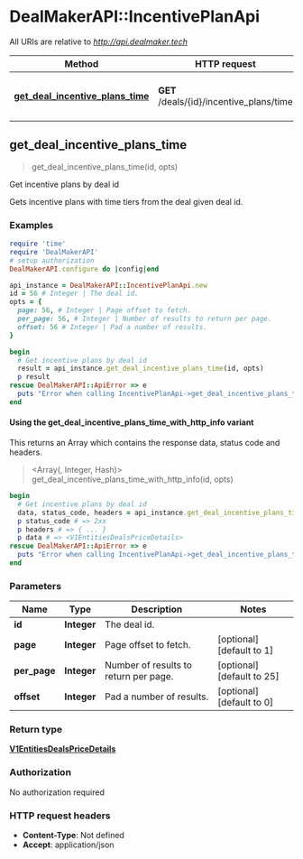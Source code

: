 # DealMakerAPI::IncentivePlanApi

All URIs are relative to *http://api.dealmaker.tech*

| Method | HTTP request | Description |
| ------ | ------------ | ----------- |
| [**get_deal_incentive_plans_time**](IncentivePlanApi.md#get_deal_incentive_plans_time) | **GET** /deals/{id}/incentive_plans/time | Get incentive plans by deal id |


## get_deal_incentive_plans_time

> <V1EntitiesDealsPriceDetails> get_deal_incentive_plans_time(id, opts)

Get incentive plans by deal id

Gets incentive plans with time tiers from the deal given deal id.

### Examples

```ruby
require 'time'
require 'DealMakerAPI'
# setup authorization
DealMakerAPI.configure do |config|end

api_instance = DealMakerAPI::IncentivePlanApi.new
id = 56 # Integer | The deal id.
opts = {
  page: 56, # Integer | Page offset to fetch.
  per_page: 56, # Integer | Number of results to return per page.
  offset: 56 # Integer | Pad a number of results.
}

begin
  # Get incentive plans by deal id
  result = api_instance.get_deal_incentive_plans_time(id, opts)
  p result
rescue DealMakerAPI::ApiError => e
  puts "Error when calling IncentivePlanApi->get_deal_incentive_plans_time: #{e}"
end
```

#### Using the get_deal_incentive_plans_time_with_http_info variant

This returns an Array which contains the response data, status code and headers.

> <Array(<V1EntitiesDealsPriceDetails>, Integer, Hash)> get_deal_incentive_plans_time_with_http_info(id, opts)

```ruby
begin
  # Get incentive plans by deal id
  data, status_code, headers = api_instance.get_deal_incentive_plans_time_with_http_info(id, opts)
  p status_code # => 2xx
  p headers # => { ... }
  p data # => <V1EntitiesDealsPriceDetails>
rescue DealMakerAPI::ApiError => e
  puts "Error when calling IncentivePlanApi->get_deal_incentive_plans_time_with_http_info: #{e}"
end
```

### Parameters

| Name | Type | Description | Notes |
| ---- | ---- | ----------- | ----- |
| **id** | **Integer** | The deal id. |  |
| **page** | **Integer** | Page offset to fetch. | [optional][default to 1] |
| **per_page** | **Integer** | Number of results to return per page. | [optional][default to 25] |
| **offset** | **Integer** | Pad a number of results. | [optional][default to 0] |

### Return type

[**V1EntitiesDealsPriceDetails**](V1EntitiesDealsPriceDetails.md)

### Authorization

No authorization required

### HTTP request headers

- **Content-Type**: Not defined
- **Accept**: application/json

